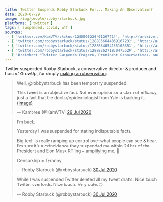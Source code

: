 ```yaml
---
title: Twitter Suspends Robby Starbuck For... Making An Observation?
date: 2020-07-29
image: /img/people/robby-starbuck.jpg
platforms: [ twitter ]
tags: [ suspended, covid, wtf ]
sources:
 - [ 'twitter.com/KamVTV/status/1288503226401267714', 'http://archive.is/U9hr3' ]
 - [ 'twitter.com/robbystarbuck/status/1288836644339167232', 'http://archive.is/WbWsK' ]
 - [ 'twitter.com/robbystarbuck/status/1288834054155108353', 'http://archive.is/WuFw6' ]
 - [ 'twitter.com/robbystarbuck/status/1288826271850475520', 'http://archive.is/2KDBg' ]
 - [ 'Breitbart "Twitter Suspends PragerU, Prominent Conservatives, and Doctors for Commenting on HCQ" by Alana Mastrangelo (29 Jul 2020)', 'https://www.breitbart.com/tech/2020/07/29/twitter-suspends-prageru-prominent-conservatives-and-doctors-for-commenting-on-hcq/' ]
---
```


Twitter suspended Robby Starbuck, a conservative director & producer and host of
GrowUp, for simply [making an observation](notice.jpg):
> Well, @robbystarbuck has been temporary suspended. 
>
> This tweet is an objective fact. Not even opinion or a claim of efficacy,
> just a fact that the doctor/epidemiologist from Yale is backing it.
> [(image)](notice.jpg)
>
> -- Kambree (@KamVTV) [29 Jul 2020](http://archive.is/U9hr3)

> I’m back.
>
> Yesterday I was suspended for stating indisputable facts.
>
> Big tech is really ramping up control over what people can see & hear. I’m
> sure it’s a coincidence they suspended me within 24 hrs of the President and
> Elon Musk RT’ing + amplifying me. 🧐
>
> Censorship = Tyranny
>
> -- Robby Starbuck (@robbystarbuck) [30 Jul 2020](http://archive.is/2KDBg)

> While I was suspended Twitter deleted all my tweet drafts. Nice touch Twitter
> overlords. Nice touch. Very cute. 🙄
>
> -- Robby Starbuck (@robbystarbuck) [30 Jul 2020](http://archive.is/WbWsK)
